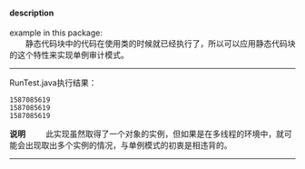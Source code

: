 #### description
example in this package:  
&emsp;&emsp;静态代码块中的代码在使用类的时候就已经执行了，所以可以应用静态代码块的这个特性来实现单例审计模式。

*** 
RunTest.java执行结果：
```
1587085619
1587085619
1587085619
```
**说明**
&emsp;&emsp; 此实现虽然取得了一个对象的实例，但如果是在多线程的环境中，就可能会出现取出多个实例的情况，与单例模式的初衷是相违背的。
***